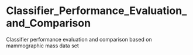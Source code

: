 # Classifier_Performance_Evaluation_and_Comparison
Classifier performance evaluation and comparison based on mammographic mass data set
